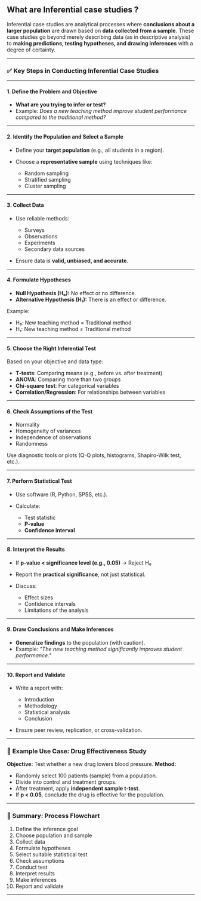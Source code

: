 ## What are Inferential case studies ?

Inferential case studies are analytical processes where **conclusions about a larger population** are drawn based on **data collected from a sample**. These case studies go beyond merely describing data (as in descriptive analysis) to **making predictions, testing hypotheses, and drawing inferences** with a degree of certainty.

---

### ✅ **Key Steps in Conducting Inferential Case Studies**

---

#### **1. Define the Problem and Objective**

* **What are you trying to infer or test?**
* Example: *Does a new teaching method improve student performance compared to the traditional method?*

---

#### **2. Identify the Population and Select a Sample**

* Define your **target population** (e.g., all students in a region).
* Choose a **representative sample** using techniques like:

  * Random sampling
  * Stratified sampling
  * Cluster sampling

---

#### **3. Collect Data**

* Use reliable methods:

  * Surveys
  * Observations
  * Experiments
  * Secondary data sources
* Ensure data is **valid, unbiased, and accurate**.

---

#### **4. Formulate Hypotheses**

* **Null Hypothesis (H₀):** No effect or no difference.
* **Alternative Hypothesis (H₁):** There is an effect or difference.

Example:

* H₀: New teaching method = Traditional method
* H₁: New teaching method ≠ Traditional method

---

#### **5. Choose the Right Inferential Test**

Based on your objective and data type:

* **T-tests**: Comparing means (e.g., before vs. after treatment)
* **ANOVA**: Comparing more than two groups
* **Chi-square test**: For categorical variables
* **Correlation/Regression**: For relationships between variables

---

#### **6. Check Assumptions of the Test**

* Normality
* Homogeneity of variances
* Independence of observations
* Randomness

Use diagnostic tools or plots (Q-Q plots, histograms, Shapiro-Wilk test, etc.).

---

#### **7. Perform Statistical Test**

* Use software (R, Python, SPSS, etc.).
* Calculate:

  * Test statistic
  * **P-value**
  * **Confidence interval**

---

#### **8. Interpret the Results**

* If **p-value < significance level (e.g., 0.05)** → Reject H₀
* Report the **practical significance**, not just statistical.
* Discuss:

  * Effect sizes
  * Confidence intervals
  * Limitations of the analysis

---

#### **9. Draw Conclusions and Make Inferences**

* **Generalize findings** to the population (with caution).
* Example: *"The new teaching method significantly improves student performance."*

---

#### **10. Report and Validate**

* Write a report with:

  * Introduction
  * Methodology
  * Statistical analysis
  * Conclusion
* Ensure peer review, replication, or cross-validation.

---

### 🧪 **Example Use Case: Drug Effectiveness Study**

**Objective:** Test whether a new drug lowers blood pressure.
**Method:**

* Randomly select 100 patients (sample) from a population.
* Divide into control and treatment groups.
* After treatment, apply **independent sample t-test**.
* If **p < 0.05**, conclude the drug is effective for the population.

---

### 🔁 Summary: Process Flowchart

1. Define the inference goal
2. Choose population and sample
3. Collect data
4. Formulate hypotheses
5. Select suitable statistical test
6. Check assumptions
7. Conduct test
8. Interpret results
9. Make inferences
10. Report and validate

---


